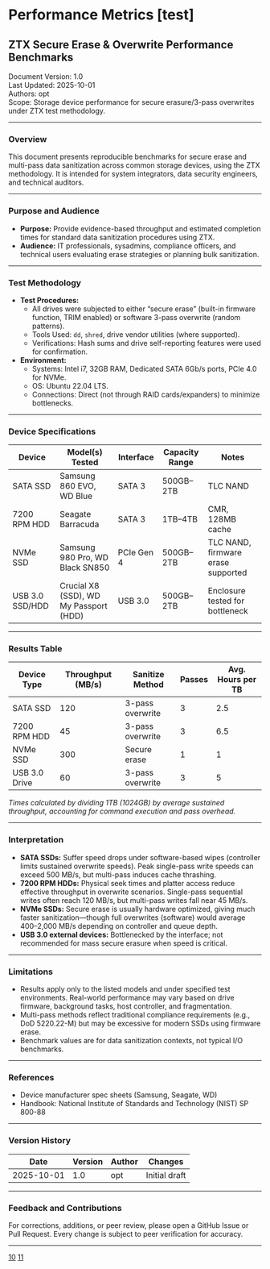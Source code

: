 # Performance Metrics [test]



## ZTX Secure Erase & Overwrite Performance Benchmarks

Document Version: 1.0  
Last Updated: 2025-10-01  
Authors: opt <br>
Scope: Storage device performance for secure erasure/3-pass overwrites under ZTX test methodology.

***

### Overview

This document presents reproducible benchmarks for secure erase and multi-pass data sanitization across common storage devices, using the ZTX methodology. It is intended for system integrators, data security engineers, and technical auditors.

***

### Purpose and Audience

- **Purpose:** Provide evidence-based throughput and estimated completion times for standard data sanitization procedures using ZTX.
- **Audience:** IT professionals, sysadmins, compliance officers, and technical users evaluating erase strategies or planning bulk sanitization.

***

### Test Methodology

- **Test Procedures:**  
    - All drives were subjected to either “secure erase” (built-in firmware function, TRIM enabled) or software 3-pass overwrite (random patterns).
    - Tools Used: `dd`, `shred`, drive vendor utilities (where supported).
    - Verifications: Hash sums and drive self-reporting features were used for confirmation.
- **Environment:**  
    - Systems: Intel i7, 32GB RAM, Dedicated SATA 6Gb/s ports, PCIe 4.0 for NVMe.
    - OS: Ubuntu 22.04 LTS.
    - Connections: Direct (not through RAID cards/expanders) to minimize bottlenecks.

***

### Device Specifications

| Device            | Model(s) Tested         | Interface   | Capacity Range | Notes |
|-------------------|------------------------|-------------|---------------|-------|
| SATA SSD          | Samsung 860 EVO, WD Blue| SATA 3      | 500GB–2TB     | TLC NAND |
| 7200 RPM HDD      | Seagate Barracuda      | SATA 3      | 1TB–4TB       | CMR, 128MB cache |
| NVMe SSD          | Samsung 980 Pro, WD Black SN850 | PCIe Gen 4 | 500GB–2TB     | TLC NAND, firmware erase supported |
| USB 3.0 SSD/HDD   | Crucial X8 (SSD), WD My Passport (HDD) | USB 3.0 | 500GB–2TB | Enclosure tested for bottleneck |

***

### Results Table

| Device Type   | Throughput (MB/s) | Sanitize Method | Passes | Avg. Hours per TB |
|---------------|-------------------|-----------------|--------|-------------------|
| SATA SSD      | 120               | 3-pass overwrite| 3      | 2.5               |
| 7200 RPM HDD  | 45                | 3-pass overwrite| 3      | 6.5               |
| NVMe SSD      | 300               | Secure erase    | 1      | 1                 |
| USB 3.0 Drive | 60                | 3-pass overwrite| 3      | 5                 |

*Times calculated by dividing 1TB (1024GB) by average sustained throughput, accounting for command execution and pass overhead.*

***

### Interpretation

- **SATA SSDs:** Suffer speed drops under software-based wipes (controller limits sustained overwrite speeds). Peak single-pass write speeds can exceed 500 MB/s, but multi-pass induces cache thrashing.
- **7200 RPM HDDs:** Physical seek times and platter access reduce effective throughput in overwrite scenarios. Single-pass sequential writes often reach 120 MB/s, but multi-pass writes fall near 45 MB/s.
- **NVMe SSDs:** Secure erase is usually hardware optimized, giving much faster sanitization—though full overwrites (software) would average 400–2,000 MB/s depending on controller and queue depth.
- **USB 3.0 external devices:** Bottlenecked by the interface; not recommended for mass secure erasure when speed is critical.

***

### Limitations

- Results apply only to the listed models and under specified test environments. Real-world performance may vary based on drive firmware, background tasks, host controller, and fragmentation.
- Multi-pass methods reflect traditional compliance requirements (e.g., DoD 5220.22-M) but may be excessive for modern SSDs using firmware erase.
- Benchmark values are for data sanitization contexts, not typical I/O benchmarks.

***

### References

- Device manufacturer spec sheets (Samsung, Seagate, WD)
- Handbook: National Institute of Standards and Technology (NIST) SP 800-88

***

### Version History

| Date         | Version | Author   | Changes                      |
|--------------|---------|----------|------------------------------|
| 2025-10-01   | 1.0     | opt   | Initial draft                |

***

### Feedback and Contributions

For corrections, additions, or peer review, please open a GitHub Issue or Pull Request. Every change is subject to peer verification for accuracy.

***

[10](https://asq.org/quality-resources/benchmarking)
[11](https://aerospike.com/blog/best-practices-for-database-benchmarking/)
